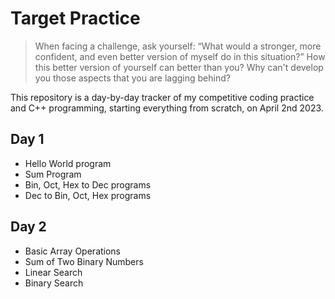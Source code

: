 # Target Practice

> When facing a challenge, ask yourself: “What would a stronger, more confident, and even better version of myself do in this situation?” How this better version of yourself can better than you? Why can't develop you those aspects that you are lagging behind? 

This repository is a day-by-day tracker of my competitive coding practice and C++ programming, starting everything from scratch, on April 2nd 2023.

## Day 1
- Hello World program
- Sum Program
- Bin, Oct, Hex to Dec programs
- Dec to Bin, Oct, Hex programs

## Day 2
- Basic Array Operations
- Sum of Two Binary Numbers
- Linear Search
- Binary Search
